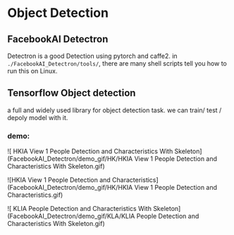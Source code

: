 # Object Detection

## FacebookAI Detectron

Detectron is a good Detection using pytorch and caffe2. in `./FacebookAI_Detectron/tools/`, there are many shell scripts tell you how to run this on Linux.

## Tensorflow Object detection

a full and widely used library for object detection task. we can train/ test / depoly model with it.

### demo:
![ HKIA View 1 People Detection and Characteristics With Skeleton](FacebookAI_Detectron/demo_gif/HK/HKIA View 1 People Detection and Characteristics With Skeleton.gif)

![HKIA View 1 People Detection and Characteristics](FacebookAI_Detectron/demo_gif/HK/HKIA View 1 People Detection and Characteristics.gif)

![ KLIA People Detection and Characteristics With Skeleton](FacebookAI_Detectron/demo_gif/KLA/KLIA People Detection and Characteristics With Skeleton.gif)
